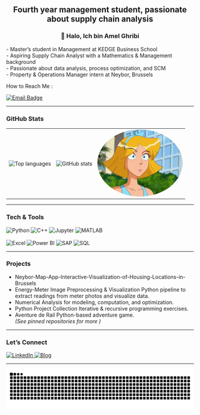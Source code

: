 <h2 align="center"> Fourth year management student, passionate about supply chain analysis </h2>

<h3 align="center">👋 Halo, Ich bin Amel Ghribi</h3>

<p align="left">
  - Master’s student in Management at KEDGE Business School <br>
  - Aspiring Supply Chain Analyst with a Mathematics & Management background<br>
  - Passionate about data analysis, process optimization, and SCM <br>
  - Property & Operations Manager intern at Neybor, Brussels
</p>
   How to Reach Me :
<p align="left">
  <a href="mailto:amel.ghribi@kedgebs.com">
    <img src="https://img.shields.io/badge/Email-amel.ghribi%40kedgebs.com-green?style=for-the-badge&logo=gmail&logoColor=white" alt="Email Badge"/>
  </a>
</p>

---

### GitHub Stats

<table>
<tr>
<td align="left">

<img src="https://github-readme-stats.vercel.app/api/top-langs/?username=melapeufra&layout=compact&langs_count=6&theme=dracula&hide_border=false&cache_seconds=86400" height="180" alt="Top languages" />

</td>
<td align="center">

<img src="https://github-readme-stats.vercel.app/api?username=melapeufra&show_icons=true&theme=dracula&hide_border=false&cache_seconds=86400" height="180" alt="GitHub stats" />

</td>
<td align="right">

<img src="https://raw.githubusercontent.com/melapeufra/melapeufra/main/pic.gif" alt="Clover gif" height="180" style="border-radius:50%;" />

</td>
</tr>
</table>



---

### Tech & Tools
<div align="left">
  <!-- Core -->
  <img src="https://cdn.jsdelivr.net/gh/devicons/devicon/icons/python/python-original.svg" height="32" alt="Python" />
  <img src="https://cdn.jsdelivr.net/gh/devicons/devicon/icons/cplusplus/cplusplus-original.svg" height="32" alt="C++" />
  <img src="https://cdn.jsdelivr.net/gh/devicons/devicon/icons/jupyter/jupyter-original.svg" height="32" alt="Jupyter" />
  <img src="https://cdn.jsdelivr.net/gh/devicons/devicon/icons/matlab/matlab-original.svg" height="32" alt="MATLAB" />
  <br/><br/>
  <!-- Analytics stack -->
  <img src="https://img.shields.io/badge/Excel-217346?style=for-the-badge&logo=microsoft-excel&logoColor=white" height="28" alt="Excel" />
  <img src="https://img.shields.io/badge/Power%20BI-F2C811?style=for-the-badge&logo=powerbi&logoColor=black" height="28" alt="Power BI" />
  <img src="https://img.shields.io/badge/SAP-0FAAFF?style=for-the-badge&logo=sap&logoColor=white" height="28" alt="SAP" />
  <img src="https://img.shields.io/badge/SQL-336791?style=for-the-badge&logo=postgresql&logoColor=white" height="28" alt="SQL" />
</div>

---

### Projects
-  Neybor-Map-App-Interactive-Visualization-of-Housing-Locations-in-Brussels
-  Energy-Meter Image Preprocessing & Visualization Python pipeline to extract readings from meter photos and visualize data.  
-  Numerical Analysis for modeling, computation, and optimization.  
-  Python Project Collection Iterative & recursive programming exercises.  
- Aventure de Rail Python-based adventure game.  
*(See pinned repositories for more )*

---

###  Let’s Connect
<div align="left">
  <a href="https://www.linkedin.com/in/ghribi-amel-182610209/">
    <img src="https://img.shields.io/badge/LinkedIn-0077B5?style=for-the-badge&logo=linkedin&logoColor=white" alt="LinkedIn" />
  </a>
  <a href="https://melapeufra.blogspot.com/">
    <img src="https://img.shields.io/badge/Blog-Blogger-FF5722?style=for-the-badge&logo=blogger&logoColor=white" alt="Blog" />
  </a>
</div>

---

<p align="center">
  <img src="https://raw.githubusercontent.com/melapeufra/melapeufra/output/snake.svg" alt="Snake animation" />
</p>

